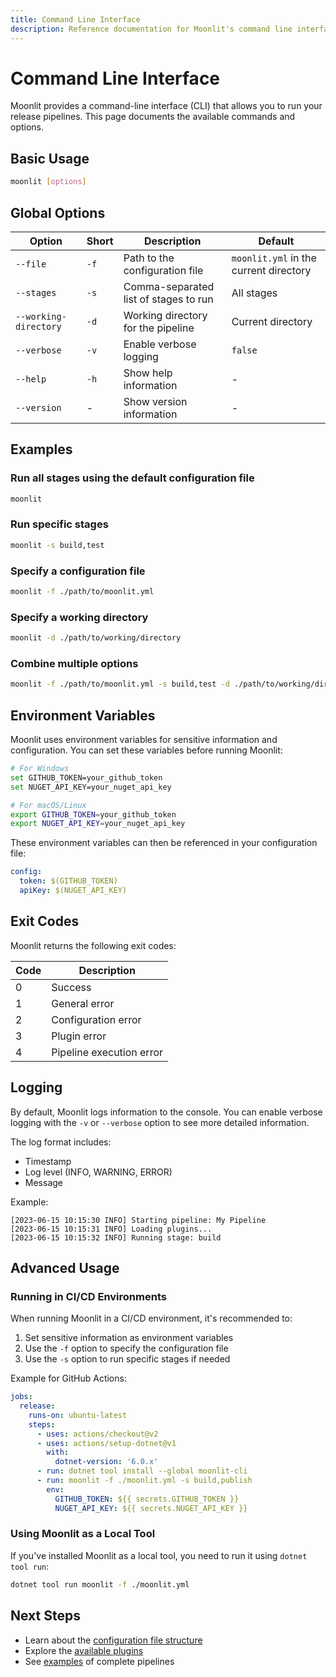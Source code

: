 ```yaml
---
title: Command Line Interface
description: Reference documentation for Moonlit's command line interface
---
```


# Command Line Interface

Moonlit provides a command-line interface (CLI) that allows you to run your release pipelines. This page documents the available commands and options.

## Basic Usage

```bash
moonlit [options]
```

## Global Options

| Option | Short | Description | Default |
|--------|-------|-------------|---------|
| `--file` | `-f` | Path to the configuration file | `moonlit.yml` in the current directory |
| `--stages` | `-s` | Comma-separated list of stages to run | All stages |
| `--working-directory` | `-d` | Working directory for the pipeline | Current directory |
| `--verbose` | `-v` | Enable verbose logging | `false` |
| `--help` | `-h` | Show help information | - |
| `--version` | - | Show version information | - |

## Examples

### Run all stages using the default configuration file

```bash
moonlit
```

### Run specific stages

```bash
moonlit -s build,test
```

### Specify a configuration file

```bash
moonlit -f ./path/to/moonlit.yml
```

### Specify a working directory

```bash
moonlit -d ./path/to/working/directory
```

### Combine multiple options

```bash
moonlit -f ./path/to/moonlit.yml -s build,test -d ./path/to/working/directory -v
```

## Environment Variables

Moonlit uses environment variables for sensitive information and configuration. You can set these variables before running Moonlit:

```bash
# For Windows
set GITHUB_TOKEN=your_github_token
set NUGET_API_KEY=your_nuget_api_key

# For macOS/Linux
export GITHUB_TOKEN=your_github_token
export NUGET_API_KEY=your_nuget_api_key
```

These environment variables can then be referenced in your configuration file:

```yaml
config:
  token: $(GITHUB_TOKEN)
  apiKey: $(NUGET_API_KEY)
```

## Exit Codes

Moonlit returns the following exit codes:

| Code | Description |
|------|-------------|
| 0 | Success |
| 1 | General error |
| 2 | Configuration error |
| 3 | Plugin error |
| 4 | Pipeline execution error |

## Logging

By default, Moonlit logs information to the console. You can enable verbose logging with the `-v` or `--verbose` option to see more detailed information.

The log format includes:
- Timestamp
- Log level (INFO, WARNING, ERROR)
- Message

Example:
```
[2023-06-15 10:15:30 INFO] Starting pipeline: My Pipeline
[2023-06-15 10:15:31 INFO] Loading plugins...
[2023-06-15 10:15:32 INFO] Running stage: build
```

## Advanced Usage

### Running in CI/CD Environments

When running Moonlit in a CI/CD environment, it's recommended to:

1. Set sensitive information as environment variables
2. Use the `-f` option to specify the configuration file
3. Use the `-s` option to run specific stages if needed

Example for GitHub Actions:

```yaml
jobs:
  release:
    runs-on: ubuntu-latest
    steps:
      - uses: actions/checkout@v2
      - uses: actions/setup-dotnet@v1
        with:
          dotnet-version: '6.0.x'
      - run: dotnet tool install --global moonlit-cli
      - run: moonlit -f ./moonlit.yml -s build,publish
        env:
          GITHUB_TOKEN: ${{ secrets.GITHUB_TOKEN }}
          NUGET_API_KEY: ${{ secrets.NUGET_API_KEY }}
```

### Using Moonlit as a Local Tool

If you've installed Moonlit as a local tool, you need to run it using `dotnet tool run`:

```bash
dotnet tool run moonlit -f ./moonlit.yml
```

## Next Steps

- Learn about the [configuration file structure](./config-file.md)
- Explore the [available plugins](../plugins/)
- See [examples](../plugins/examples/nuget-release.md) of complete pipelines